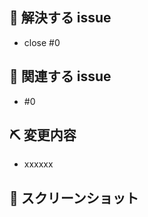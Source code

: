 <!-- Issueに改善点などを記入の上、PullRequestを送ってください。 -->

## 👏 解決する issue
- close #0

## 📝 関連する issue
- #0

## ⛏ 変更内容
<!-- 変更を端的に箇条書きで -->
- xxxxxx

## 📸 スクリーンショット
